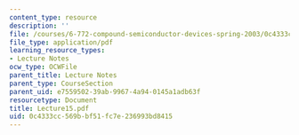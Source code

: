 ```yaml
---
content_type: resource
description: ''
file: /courses/6-772-compound-semiconductor-devices-spring-2003/0c4333cc569bbf51fc7e236993bd8415_Lecture15.pdf
file_type: application/pdf
learning_resource_types:
- Lecture Notes
ocw_type: OCWFile
parent_title: Lecture Notes
parent_type: CourseSection
parent_uid: e7559502-39ab-9967-4a94-0145a1adb63f
resourcetype: Document
title: Lecture15.pdf
uid: 0c4333cc-569b-bf51-fc7e-236993bd8415
---
```

